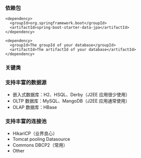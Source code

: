 ### 依赖包

```
<dependency>
  <groupId>org.springframework.boot</groupId>
  <artifactId>spring-boot-starter-data-jpa</artifactId>
</dependency>

<dependency>
  <groupId>The groupId of your database</groupId>
  <artifactId>The artifactId of your database</artifactId>
</dependency>
```

### 关键类

### 支持丰富的数据源

- 嵌入式数据库：H2、HSQL、Derby（J2EE 应用很少使用）
- OLTP 数据库：MySQL、MangoDB（J2EE 应用通常使用）
- OLAP 数据库：HBase

### 支持丰富的连接池

- HikariCP（业界良心）
- Tomcat pooling Datasource
- Commons DBCP2（常用）
- Other